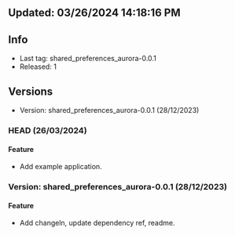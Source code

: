 ## Updated: 03/26/2024 14:18:16 PM

## Info

- Last tag: shared_preferences_aurora-0.0.1
- Released: 1

## Versions

- Version: shared_preferences_aurora-0.0.1 (28/12/2023)

### HEAD (26/03/2024)

#### Feature

- Add example application.

### Version: shared_preferences_aurora-0.0.1 (28/12/2023)

#### Feature

- Add changeln, update dependency ref, readme.
